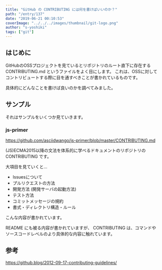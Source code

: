 ```yaml
---
title: "GitHub の CONTRIBUTING には何を書けばいいのか？"
path: "/entry/137"
date: "2019-06-21 00:10:53"
coverImage: "../../../images/thumbnail/git-logo.png"
author: "s-yoshiki"
tags: ["git"]
---
```


## はじめに

GitHubのOSSプロジェクトを見ているとリポジトリのルート直下に存在する CONTRIBUTING.md というファイルをよく目にします。
これは、OSSに対してコントリビュートする際に目を通すべきことが書かれているものです。

具体的にどんなことを書けば良いのかを調べてみました。

## サンプル

それはサンプルをいくつか見ていきます。

### js-primer

<a href="https://github.com/asciidwango/js-primer/blob/master/CONTRIBUTING.md">https://github.com/asciidwango/js-primer/blob/master/CONTRIBUTING.md</a>

(JS)ECMA2015以降の文法を体系的に学べるドキュメントのリポジトリの CONTRIBUTING です。

大項目を見ていくと...

<ul>
 	<li>Issuesについて</li>
 	<li>プルリクエストの方法</li>
 	<li>開発方法 (開発サーバの起動方法)</li>
 	<li>テスト方法</li>
 	<li>コミットメッセージの規約</li>
 	<li>書式・ディレクトリ構造・ルール</li>
</ul>
こんな内容が書かれています。

README にも被る内容が書かれていますが、
CONTRIBUTING は、コマンドやソースコードレベルのより具体的な内容に触れています。

## 参考

<a href="https://github.blog/2012-09-17-contributing-guidelines/">https://github.blog/2012-09-17-contributing-guidelines/</a>
